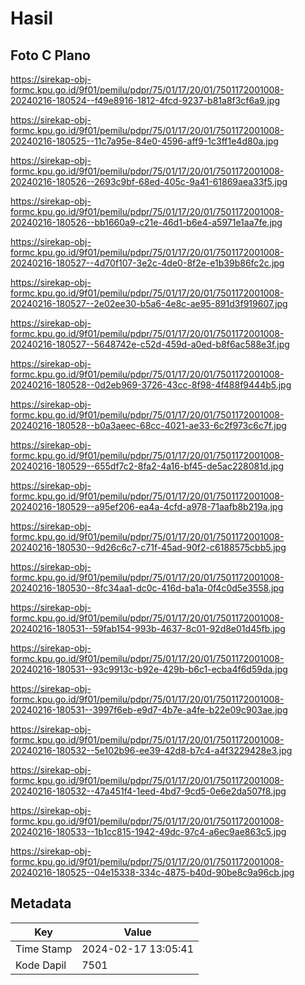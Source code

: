 # Hasil

## Foto C Plano

https://sirekap-obj-formc.kpu.go.id/9f01/pemilu/pdpr/75/01/17/20/01/7501172001008-20240216-180524--f49e8916-1812-4fcd-9237-b81a8f3cf6a9.jpg

https://sirekap-obj-formc.kpu.go.id/9f01/pemilu/pdpr/75/01/17/20/01/7501172001008-20240216-180525--11c7a95e-84e0-4596-aff9-1c3ff1e4d80a.jpg

https://sirekap-obj-formc.kpu.go.id/9f01/pemilu/pdpr/75/01/17/20/01/7501172001008-20240216-180526--2693c9bf-68ed-405c-9a41-61869aea33f5.jpg

https://sirekap-obj-formc.kpu.go.id/9f01/pemilu/pdpr/75/01/17/20/01/7501172001008-20240216-180526--bb1660a9-c21e-46d1-b6e4-a5971e1aa7fe.jpg

https://sirekap-obj-formc.kpu.go.id/9f01/pemilu/pdpr/75/01/17/20/01/7501172001008-20240216-180527--4d70f107-3e2c-4de0-8f2e-e1b39b86fc2c.jpg

https://sirekap-obj-formc.kpu.go.id/9f01/pemilu/pdpr/75/01/17/20/01/7501172001008-20240216-180527--2e02ee30-b5a6-4e8c-ae95-891d3f919607.jpg

https://sirekap-obj-formc.kpu.go.id/9f01/pemilu/pdpr/75/01/17/20/01/7501172001008-20240216-180527--5648742e-c52d-459d-a0ed-b8f6ac588e3f.jpg

https://sirekap-obj-formc.kpu.go.id/9f01/pemilu/pdpr/75/01/17/20/01/7501172001008-20240216-180528--0d2eb969-3726-43cc-8f98-4f488f9444b5.jpg

https://sirekap-obj-formc.kpu.go.id/9f01/pemilu/pdpr/75/01/17/20/01/7501172001008-20240216-180528--b0a3aeec-68cc-4021-ae33-6c2f973c6c7f.jpg

https://sirekap-obj-formc.kpu.go.id/9f01/pemilu/pdpr/75/01/17/20/01/7501172001008-20240216-180529--655df7c2-8fa2-4a16-bf45-de5ac228081d.jpg

https://sirekap-obj-formc.kpu.go.id/9f01/pemilu/pdpr/75/01/17/20/01/7501172001008-20240216-180529--a95ef206-ea4a-4cfd-a978-71aafb8b219a.jpg

https://sirekap-obj-formc.kpu.go.id/9f01/pemilu/pdpr/75/01/17/20/01/7501172001008-20240216-180530--9d26c6c7-c71f-45ad-90f2-c6188575cbb5.jpg

https://sirekap-obj-formc.kpu.go.id/9f01/pemilu/pdpr/75/01/17/20/01/7501172001008-20240216-180530--8fc34aa1-dc0c-416d-ba1a-0f4c0d5e3558.jpg

https://sirekap-obj-formc.kpu.go.id/9f01/pemilu/pdpr/75/01/17/20/01/7501172001008-20240216-180531--59fab154-993b-4637-8c01-92d8e01d45fb.jpg

https://sirekap-obj-formc.kpu.go.id/9f01/pemilu/pdpr/75/01/17/20/01/7501172001008-20240216-180531--93c9913c-b92e-429b-b6c1-ecba4f6d59da.jpg

https://sirekap-obj-formc.kpu.go.id/9f01/pemilu/pdpr/75/01/17/20/01/7501172001008-20240216-180531--3997f6eb-e9d7-4b7e-a4fe-b22e09c903ae.jpg

https://sirekap-obj-formc.kpu.go.id/9f01/pemilu/pdpr/75/01/17/20/01/7501172001008-20240216-180532--5e102b96-ee39-42d8-b7c4-a4f3229428e3.jpg

https://sirekap-obj-formc.kpu.go.id/9f01/pemilu/pdpr/75/01/17/20/01/7501172001008-20240216-180532--47a451f4-1eed-4bd7-9cd5-0e6e2da507f8.jpg

https://sirekap-obj-formc.kpu.go.id/9f01/pemilu/pdpr/75/01/17/20/01/7501172001008-20240216-180533--1b1cc815-1942-49dc-97c4-a6ec9ae863c5.jpg

https://sirekap-obj-formc.kpu.go.id/9f01/pemilu/pdpr/75/01/17/20/01/7501172001008-20240216-180525--04e15338-334c-4875-b40d-90be8c9a96cb.jpg


## Metadata

| Key        | Value               |
| ---------- | ------------------- |
| Time Stamp | 2024-02-17 13:05:41 |
| Kode Dapil | 7501                |



